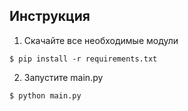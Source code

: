 ## Инструкция
1. Скачайте все необходимые модули

```shell
$ pip install -r requirements.txt
```

2. Запустите main.py

```shell
$ python main.py
```